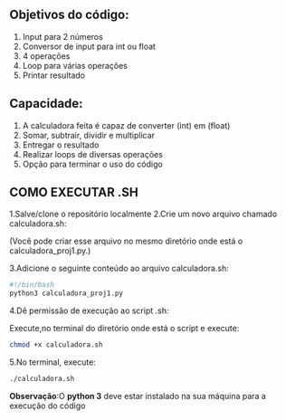 ## Objetivos do código:
1. Input para 2 números 
2. Conversor de input para int ou float 
3. 4 operações 
4. Loop para várias operações  
5. Printar resultado
## Capacidade:
1. A calculadora feita é capaz de converter (int) em (float)
2. Somar, subtrair, dividir e multiplicar
3. Entregar o resultado
4. Realizar loops de diversas operações
5. Opção para terminar o uso do código

## **COMO EXECUTAR .SH**
1.Salve/clone o repositório localmente
2.Crie um novo arquivo chamado calculadora.sh:

(Você pode criar esse arquivo no mesmo diretório onde está o calculadora_proj1.py.)

3.Adicione o seguinte conteúdo ao arquivo calculadora.sh:
```bash
#!/bin/bash
python3 calculadora_proj1.py
```
4.Dê permissão de execução ao script .sh:

Execute,no terminal do diretório onde está o script e execute:
```bash
chmod +x calculadora.sh
```
5.No terminal, execute:
```bash
./calculadora.sh
```
**Observação**:O **python 3** deve estar instalado na sua máquina para a execução do código
